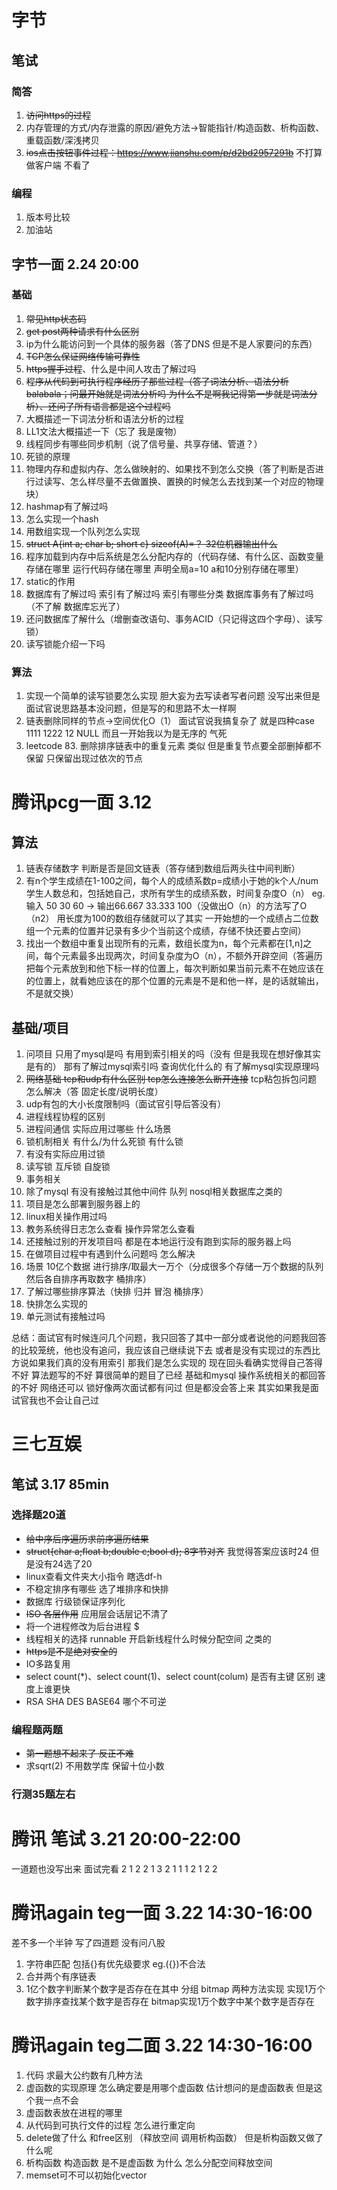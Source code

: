 # 字节
## 笔试
### 简答
1. ~~访问https的过程~~
2. 内存管理的方式/内存泄露的原因/避免方法->智能指针/构造函数、析构函数、重载函数/深浅拷贝
3. ~~ios点击按钮事件过程：https://www.jianshu.com/p/d2bd2957291b~~ 不打算做客户端 不看了
### 编程
1. 版本号比较
2. 加油站

## 字节一面 2.24 20:00
### 基础
1. ~~常见http状态码~~
2. ~~get post两种请求有什么区别~~
3. ip为什么能访问到一个具体的服务器（答了DNS 但是不是人家要问的东西）
4. ~~TCP怎么保证网络传输可靠性~~
5. ~~https握手过程~~、什么是中间人攻击了解过吗
6. ~~程序从代码到可执行程序经历了那些过程（答了词法分析、语法分析balabala；问最开始就是词法分析吗 为什么不是啊我记得第一步就是词法分析）、还问了所有语言都是这个过程吗~~
7. 大概描述一下词法分析和语法分析的过程
8. LL1文法大概描述一下（忘了 我是废物）
9. 线程同步有哪些同步机制（说了信号量、共享存储、管道？）
10. 死锁的原理
11. 物理内存和虚拟内存、怎么做映射的、如果找不到怎么交换（答了判断是否进行过读写、怎么样尽量不去做置换、置换的时候怎么去找到某一个对应的物理块）
12. hashmap有了解过吗
13. 怎么实现一个hash
14. 用数组实现一个队列怎么实现
15. ~~struct A{int a; char b; short c} sizeof(A)=？ 32位机器输出什么~~
16. 程序加载到内存中后系统是怎么分配内存的（代码存储、有什么区、函数变量存储在哪里 运行代码存储在哪里 声明全局a=10 a和10分别存储在哪里）
17. static的作用
18. 数据库有了解过吗 索引有了解过吗 索引有哪些分类 数据库事务有了解过吗（不了解 数据库忘光了）
19. 还问数据库了解什么（增删查改语句、事务ACID（只记得这四个字母）、读写锁）
20. 读写锁能介绍一下吗
### 算法
1. 实现一个简单的读写锁要怎么实现 胆大妄为去写读者写者问题 没写出来但是面试官说思路基本没问题，但是写的和思路不太一样啊
2. 链表删除同样的节点->空间优化O（1） 面试官说我搞复杂了 就是四种case 1111 1222 12 NULL 而且一开始我以为是无序的 气死
3. leetcode 83. 删除排序链表中的重复元素 类似 但是重复节点要全部删掉都不保留 只保留出现过依次的节点

# 腾讯pcg一面 3.12
## 算法
1. 链表存储数字 判断是否是回文链表（答存储到数组后两头往中间判断）
2. 有n个学生成绩在1-100之间，每个人的成绩系数p=成绩小于她的k个人/num学生人数总和，包括她自己，求所有学生的成绩系数，时间复杂度O（n） eg.输入 50 30 60 -> 输出66.667 33.333 100（没做出O（n）的方法写了O（n2） 用长度为100的数组存储就可以了其实 一开始想的一个成绩占二位数组一个元素的位置并记录有多少个当前这个成绩，存储不快还要占空间）
3. 找出一个数组中重复出现所有的元素，数组长度为n，每个元素都在[1,n]之间，每个元素最多出现两次，时间复杂度为O（n），不额外开辟空间（答遍历把每个元素放到和他下标一样的位置上，每次判断如果当前元素不在她应该在的位置上，就看她应该在的那个位置的元素是不是和他一样，是的话就输出，不是就交换）
## 基础/项目
1. 问项目 只用了mysql是吗 有用到索引相关的吗（没有 但是我现在想好像其实是有的） 那有了解过mysql索引吗 查询优化什么的 有了解mysql实现原理吗 
2. ~~网络基础 tcp和udp有什么区别 tcp怎么连接怎么断开连接~~ tcp粘包拆包问题 怎么解决（答 固定长度/说明长度）
3. udp有包的大小长度限制吗（面试官引导后答没有）
4. 进程线程协程的区别
5. 进程间通信 实际应用过哪些 什么场景
6. 锁机制相关 有什么/为什么死锁 有什么锁
7. 有没有实际应用过锁
8. 读写锁 互斥锁 自旋锁
9. 事务相关
10. 除了mysql 有没有接触过其他中间件 队列 nosql相关数据库之类的
11. 项目是怎么部署到服务器上的
12. linux相关操作用过吗
13. 教务系统得日志怎么查看 操作异常怎么查看
14. 还接触过别的开发项目吗 都是在本地运行没有跑到实际的服务器上吗
15. 在做项目过程中有遇到什么问题吗 怎么解决
16. 场景 10亿个数据 进行排序/取最大一万个（分成很多个存储一万个数据的队列 然后各自排序再取数字 桶排序）
17. 了解过哪些排序算法（快排 归并 冒泡 桶排序）
18. 快排怎么实现的
19. 单元测试有接触过吗

总结：面试官有时候连问几个问题，我只回答了其中一部分或者说他的问题我回答的比较笼统，他也没有追问，我应该自己继续说下去 或者是没有实现过的东西比方说如果我们真的没有用索引 那我们是怎么实现的
现在回头看确实觉得自己答得不好 算法题写的不好 算很简单的题目了已经 基础和mysql 操作系统相关的都回答的不好 网络还可以 锁好像两次面试都有问过 但是都没会答上来 其实如果我是面试官我也不会让自己过

# 三七互娱
## 笔试 3.17 85min
### 选择题20道
- ~~给中序后序遍历求前序遍历结果~~
- ~~struct{char a;float b;double c;bool d}; 8字节对齐~~ 我觉得答案应该时24 但是没有24选了20
- linux查看文件夹大小指令 瞎选df-h
- 不稳定排序有哪些 选了堆排序和快排
- 数据库 行级锁保证序列化 
- ~~ISO 各层作用~~ 应用层会话层记不清了
- 将一个进程修改为后台进程 $
- 线程相关的选择 runnable 开启新线程什么时候分配空间 之类的
- ~~https是不是绝对安全的~~
- IO多路复用
- select count(*)、select count(1)、select count(colum) 是否有主键 区别 速度上谁更快
- RSA SHA DES BASE64 哪个不可逆
### 编程题两题
- ~~第一题想不起来了 反正不难~~
- 求sqrt(2) 不用数学库 保留十位小数
### 行测35题左右

# 腾讯 笔试 3.21 20:00-22:00
一道题也没写出来 面试完看
2
1 2
2 1 3
2
1 1 1
2 1 2 2

# 腾讯again teg一面 3.22 14:30-16:00
差不多一个半钟 写了四道题 没有问八股
1. 字符串匹配 包括{}[]()有优先级要求 eg.({})不合法
2. 合并两个有序链表
3. 1亿个数字判断某个数字是否存在在其中 分组 bitmap 两种方法实现
   实现1万个数字排序查找某个数字是否存在
   bitmap实现1万个数字中某个数字是否存在

# 腾讯again teg二面 3.22 14:30-16:00
1. 代码 求最大公约数有几种方法
2. 虚函数的实现原理 怎么确定要是用哪个虚函数 估计想问的是虚函数表 但是这个我一点不会
3. 虚函数表放在进程的哪里
4. 从代码到可执行文件的过程 怎么进行重定向
5. delete做了什么 和free区别 （释放空间 调用析构函数） 但是析构函数又做了什么呢
6. 析构函数 构造函数 是不是虚函数 为什么 怎么分配空间释放空间
7. memset可不可以初始化vector